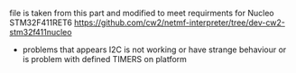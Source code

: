 file is taken from this part and modified to meet requirments for Nucleo STM32F411RET6 
https://github.com/cw2/netmf-interpreter/tree/dev-cw2-stm32f411nucleo

- problems that appears I2C is not working or have strange behaviour or is problem with defined TIMERS on platform
